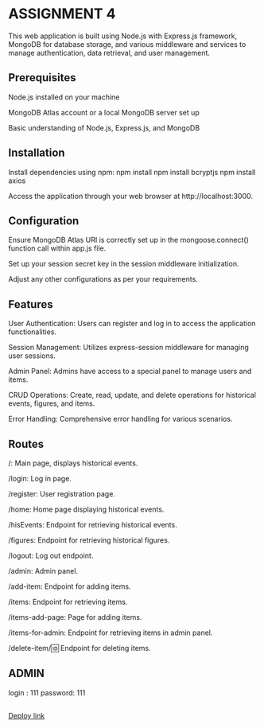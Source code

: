 # ASSIGNMENT 4

This web application is built using Node.js with Express.js framework, MongoDB for database storage, and various middleware and services to manage authentication, data retrieval, and user management.

## Prerequisites

Node.js installed on your machine

MongoDB Atlas account or a local MongoDB server set up

Basic understanding of Node.js, Express.js, and MongoDB

## Installation
Install dependencies using npm:
npm install
npm install bcryptjs
npm install axios

Access the application through your web browser at http://localhost:3000.

## Configuration
Ensure MongoDB Atlas URI is correctly set up in the mongoose.connect() function call within app.js file.

Set up your session secret key in the session middleware initialization.

Adjust any other configurations as per your requirements.

## Features
User Authentication: Users can register and log in to access the application functionalities.

Session Management: Utilizes express-session middleware for managing user sessions.

Admin Panel: Admins have access to a special panel to manage users and items.

CRUD Operations: Create, read, update, and delete operations for historical events, figures, and items.

Error Handling: Comprehensive error handling for various scenarios.

## Routes
/: Main page, displays historical events.

/login: Log in page.

/register: User registration page.

/home: Home page displaying historical events.

/hisEvents: Endpoint for retrieving historical events.

/figures: Endpoint for retrieving historical figures.

/logout: Log out endpoint.

/admin: Admin panel.

/add-item: Endpoint for adding items.

/items: Endpoint for retrieving items.

/items-add-page: Page for adding items.

/items-for-admin: Endpoint for retrieving items in admin panel.

/delete-item/:id: Endpoint for deleting items.

##
## ADMIN 
login :    111
password:  111

##
[Deploy link](https://history-nb8i.onrender.com/)
